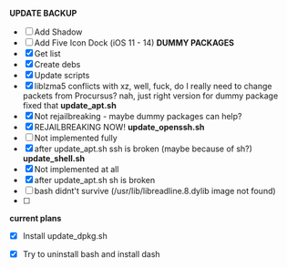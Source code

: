 **UPDATE BACKUP**
 - [ ] Add Shadow
 - [ ] Add Five Icon Dock (iOS 11 - 14)
**DUMMY PACKAGES**
 - [x] Get list
 - [x] Create debs
 - [x] Update scripts
 - [x] liblzma5 conflicts with xz, well, fuck, do I really need to change packets from Procursus? nah, just right version for dummy package fixed that
**update_apt.sh**
 - [x] Not rejailbreaking - maybe dummy packages can help?
 - [x] REJAILBREAKING NOW!
**update_openssh.sh**
- [ ] Not implemented fully
- [x] after update_apt.sh ssh is broken (maybe because of sh?)
**update_shell.sh**
- [x] Not implemented at all
- [x] after update_apt.sh sh is broken
- [ ] bash didnt't survive (/usr/lib/libreadline.8.dylib image not found)
- [ ] 
**current plans**
- [x] Install update_dpkg.sh
- [x] Try to uninstall bash and install dash

